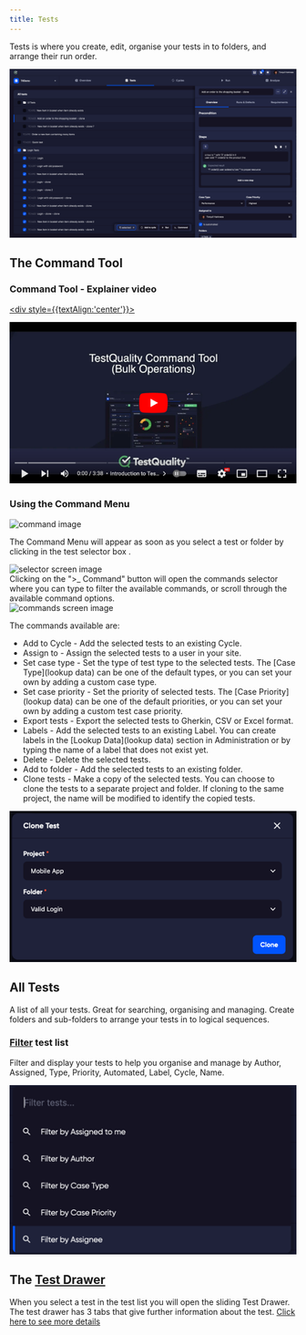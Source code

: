 ```yaml
---
title: Tests
---
```


Tests is where you create, edit, organise your tests in to folders, and arrange their run order. 

![img_26.png](img/img_26.png)


## The Command Tool

### Command Tool - Explainer video


<a href="https://www.youtube.com/watch?v=VOtRxU47PO8"> <div style={{textAlign:'center'}}>

![image](img/img_68.png)

</div></a>


### Using the Command Menu

<div class="img-with-text">
    <img src="\img\Screens\multi_command.png" alt="command image" width="400"  class="center"/>
    <p></p> 
</div>



The Command Menu will appear as soon as you select a test or folder by clicking in the test selector box .


<div class="img-with-text">
    <img src="\img\Screens\selector.png" alt="selector screen image" width="300" /></div> 
Clicking on the ">_ Command" button will open the commands selector where you can type to filter the available commands, or scroll through the available command options.
<div class="img-with-text">
    <img src="\img\Screens\commands.png" alt="commands screen image" width="400"  class="center"/>
    <p></p> 
</div> 
The commands available are:

- Add to Cycle - Add the selected tests to an existing Cycle. 
- Assign to - Assign the selected tests to a user in your site. 
- Set case type - Set the type of test type to the selected tests. The [Case Type](lookup data) can be one of the default types, or you can set your own by adding a custom case type.  
- Set case priority - Set the priority of selected tests. The [Case Priority](lookup data) can be one of the default priorities, or you can set your own by adding a custom test case priority.
- Export tests - Export the selected tests to Gherkin, CSV or Excel format.
- Labels - Add the selected tests to an existing Label. You can create labels in the [Lookup Data](lookup data) section in Administration or by typing the name of a label that does not exist yet.
- Delete - Delete the selected tests.
- Add to folder - Add the selected tests to an existing folder.
- Clone tests - Make a copy of the selected tests. You can choose to clone the tests to a separate project and folder. If cloning to the same project, the name will be modified to identify the copied tests.

![img_3.png](img/img2/img_3.png)


## All Tests
A list of all your tests. Great for searching, organising and managing.
Create folders and sub-folders to arrange your tests in to logical sequences.

### [Filter](filtering) test list
Filter and display your tests to help you organise and manage by Author, Assigned, Type, Priority, Automated, Label, Cycle, Name.

![img_12.png](img/img_12.png)


## The [Test Drawer](test_drawer)
When you select a test in the test list you will open the sliding Test Drawer.
The test drawer has 3 tabs that give further information about the test.
 [Click here to see more details](test_drawer)
